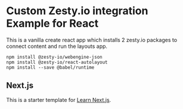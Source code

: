 # Custom Zesty.io integration Example for React

This is a vanilla create react app which installs 2 zesty.io packages to connect content and run the layouts app.

```
npm install @zesty-io/webengine-json
npm install @zesty-io/react-autolayout
npm install --save @babel/runtime
```

## Next.js

This is a starter template for [Learn Next.js](https://nextjs.org/learn).